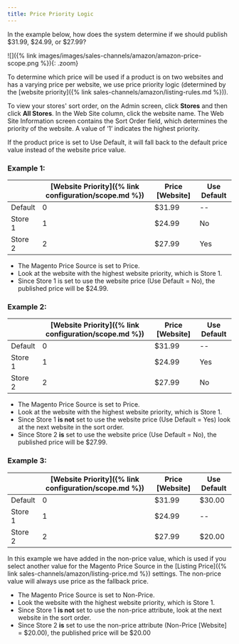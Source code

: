 ```yaml
---
title: Price Priority Logic
---
```



In the example below, how does the system determine if we should publish $31.99, $24.99, or $27.99?

![]({% link images/images/sales-channels/amazon/amazon-price-scope.png %}){: .zoom}

To determine which price will be used if a product is on two websites and has a varying price per website, we use price priority logic (determined by the [website priority]({% link sales-channels/amazon/listing-rules.md %})).

To view your stores' sort order, on the Admin screen, click **Stores** and then click **All Stores**. In the Web Site column, click the website name. The Web Site Information screen contains the Sort Order field, which determines the priority of the website. A value of ‘1’ indicates the highest priority.

If the product price is set to Use Default, it will fall back to the default price value instead of the website price value.

### Example 1:

||[Website Priority]({% link configuration/scope.md %})|Price [Website]|Use Default|
|---|---|---|---|
|Default|0|$31.99|--|
|Store 1|1|$24.99|No|
|Store 2|2|$27.99|Yes|

- The Magento Price Source is set to Price.
- Look at the website with the highest website priority, which is Store 1.
- Since Store 1 is set to use the website price (Use Default = No), the published price will be $24.99.

### Example 2:

||[Website Priority]({% link configuration/scope.md %})|Price [Website]|Use Default|
|---|---|---|---|
|Default|0|$31.99|--|
|Store 1|1|$24.99|Yes|
|Store 2|2|$27.99|No|

- The Magento Price Source is set to Price.
- Look at the website with the highest website priority, which is Store 1.
- Since Store 1 **is not** set to use the website price (Use Default = Yes) look at the next website in the sort order.
- Since Store 2 **is** set to use the website price (Use Default = No), the published price will be $27.99.

### Example 3:

||[Website Priority]({% link configuration/scope.md %})|Price [Website]|Use Default|
|---|---|---|---|
|Default|0|$31.99|$30.00|
|Store 1|1|$24.99|--|
|Store 2|2|$27.99|$20.00|

In this example we have added in the non-price value, which is used if you select another value for the Magento Price Source in the [Listing Price]({% link sales-channels/amazon/listing-price.md %}) settings. The non-price value will always use price as the fallback price.

- The Magento Price Source is set to Non-Price.
- Look the website with the highest website priority, which is Store 1.
- Since Store 1 **is not** set to use the non-price attribute, look at the next website in the sort order.
- Since Store 2 **is** set to use the non-price attribute (Non-Price [Website] = $20.00), the published price will be $20.00

